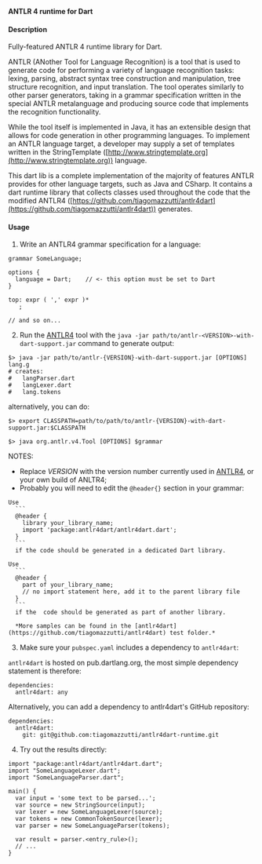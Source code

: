 **ANTLR 4 runtime for Dart**

#### Description

Fully-featured ANTLR 4 runtime library for Dart.

ANTLR (ANother Tool for Language Recognition) is a tool that is used to 
generate code for performing a variety of language recognition tasks: 
lexing, parsing, abstract syntax tree construction and manipulation, tree 
structure recognition, and input translation. The tool operates similarly 
to other parser generators, taking in a grammar specification written in 
the special ANTLR metalanguage and producing source code that implements 
the recognition functionality.

While the tool itself is implemented in Java, it has an extensible design 
that allows for code generation in other programming languages. To implement 
an ANTLR language target, a developer may supply a set of templates written 
in the StringTemplate ([http://www.stringtemplate.org](http://www.stringtemplate.org)) language.

This dart lib is a complete implementation of the majority of features
ANTLR provides for other language targets, such as Java and CSharp. It 
contains a dart runtime library that collects classes used throughout the 
code that the modified ANTLR4 ([https://github.com/tiagomazzutti/antlr4dart](https://github.com/tiagomazzutti/antlr4dart)) generates.

#### Usage

1. Write an ANTLR4 grammar specification for a language:

  ```
  grammar SomeLanguage;
  
  options {
    language = Dart;    // <- this option must be set to Dart
  }
  
  top: expr ( ',' expr )*
     ;
  
  // and so on...
  ```

2. Run the [ANTLR4](https://github.com/tiagomazzutti/antlr4dart) tool with the `java -jar path/to/antlr-<VERSION>-with-dart-support.jar` command to generate output:

  ```
  $> java -jar path/to/antlr-{VERSION}-with-dart-support.jar [OPTIONS] lang.g
  # creates:
  #   langParser.dart
  #   langLexer.dart
  #   lang.tokens
  ```

   alternatively, you can do:

  ``` 
  $> export CLASSPATH=path/to/path/to/antlr-{VERSION}-with-dart-support.jar:$CLASSPATH
  
  $> java org.antlr.v4.Tool [OPTIONS] $grammar
  ```

   NOTES: 
   * Replace *VERSION* with the version number currently used in [ANTLR4](https://github.com/tiagomazzutti/antlr4dart), or your own build of ANLTR4;
   * Probably you will need to edit the `@header{}` section in your grammar:
   
    Use 
      ```
      @header {
        library your_library_name;
        import 'package:antlr4dart/antlr4dart.dart';
      }
      ```
      if the code should be generated in a dedicated Dart library. 
    
    Use 
      ```
      @header {
        part of your_library_name;
        // no import statement here, add it to the parent library file 
      }
      ```
      if the  code should be generated as part of another library. 

      *More samples can be found in the [antlr4dart](https://github.com/tiagomazzutti/antlr4dart) test folder.*

3. Make sure your `pubspec.yaml` includes a dependency to `antlr4dart`:

`antlr4dart` is hosted on pub.dartlang.org, the most simple dependency statement is therefore:
```
dependencies:
  antlr4dart: any
```
   
   Alternatively, you can add a dependency to antlr4dart's GitHub repository: 
```
dependencies:
  antlr4dart: 
    git: git@github.com:tiagomazzutti/antlr4dart-runtime.git 
```

4. Try out the results directly:

```
import "package:antlr4dart/antlr4dart.dart";
import "SomeLanguageLexer.dart";
import "SomeLanguageParser.dart";

main() {
  var input = 'some text to be parsed...';
  var source = new StringSource(input);
  var lexer = new SomeLanguageLexer(source);
  var tokens = new CommonTokenSource(lexer);
  var parser = new SomeLanguageParser(tokens);

  var result = parser.<entry_rule>();    
  // ...
}
```
